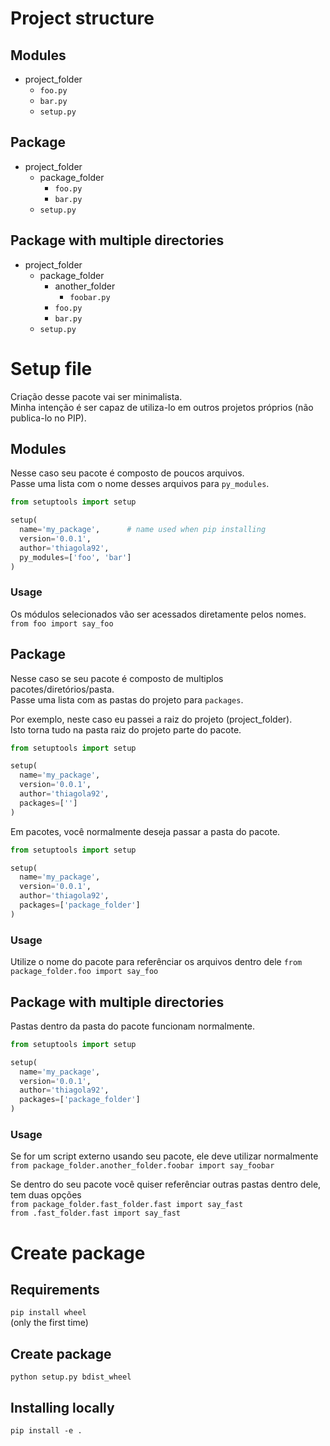 # Project structure

## Modules
* project_folder
  * `foo.py`
  * `bar.py`
  * `setup.py`

## Package
* project_folder
  * package_folder
    * `foo.py`
    * `bar.py`
  * `setup.py`

## Package with multiple directories
* project_folder
  * package_folder
    * another_folder
      * `foobar.py`
    * `foo.py`
    * `bar.py`
  * `setup.py`

# Setup file
Criação desse pacote vai ser minimalista.  
Minha intenção é ser capaz de utiliza-lo em outros projetos próprios (não publica-lo no PIP).  

## Modules
Nesse caso seu pacote é composto de poucos arquivos.  
Passe uma lista com o nome desses arquivos para `py_modules`.  

```python
from setuptools import setup

setup(
  name='my_package',      # name used when pip installing
  version='0.0.1',
  author='thiagola92',
  py_modules=['foo', 'bar']
)
```

### Usage
Os módulos selecionados vão ser acessados diretamente pelos nomes.  
`from foo import say_foo`  

## Package
Nesse caso se seu pacote é composto de multiplos pacotes/diretórios/pasta.  
Passe uma lista com as pastas do projeto para `packages`.  

Por exemplo, neste caso eu passei a raiz do projeto (project_folder).  
Isto torna tudo na pasta raiz do projeto parte do pacote.  
```python
from setuptools import setup

setup(
  name='my_package',
  version='0.0.1',
  author='thiagola92',
  packages=['']
)
```

Em pacotes, você normalmente deseja passar a pasta do pacote.  
```python
from setuptools import setup

setup(
  name='my_package',
  version='0.0.1',
  author='thiagola92',
  packages=['package_folder']
)
```

### Usage
Utilize o nome do pacote para referênciar os arquivos dentro dele
`from package_folder.foo import say_foo`  

## Package with multiple directories
Pastas dentro da pasta do pacote funcionam normalmente.  
```python
from setuptools import setup

setup(
  name='my_package',
  version='0.0.1',
  author='thiagola92',
  packages=['package_folder']
)
```

### Usage
Se for um script externo usando seu pacote, ele deve utilizar normalmente  
`from package_folder.another_folder.foobar import say_foobar`  

Se dentro do seu pacote você quiser referênciar outras pastas dentro dele, tem duas opções  
`from package_folder.fast_folder.fast import say_fast`  
`from .fast_folder.fast import say_fast`  

# Create package

## Requirements
`pip install wheel`  
(only the first time)  

## Create package
`python setup.py bdist_wheel`  

## Installing locally
`pip install -e .`  
